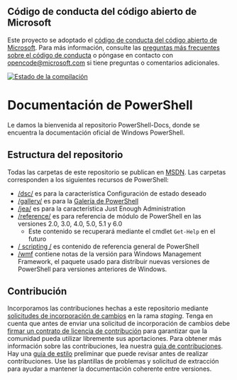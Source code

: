 ## <a name="microsoft-open-source-code-of-conduct"></a>Código de conducta del código abierto de Microsoft

Este proyecto se adoptado el [código de conducta del código abierto de Microsoft](https://opensource.microsoft.com/codeofconduct/).
Para más información, consulte las [preguntas más frecuentes sobre el código de conducta](https://opensource.microsoft.com/codeofconduct/faq/) o póngase en contacto con [opencode@microsoft.com](mailto:opencode@microsoft.com) si tiene preguntas o comentarios adicionales.

[![Estado de la compilación](https://ci.appveyor.com/api/projects/status/onshefxnc4g4pv87/branch/staging?svg=true)](https://ci.appveyor.com/project/PowerShell/powershell-docs/branch/staging)

# <a name="powershell-documentation"></a>Documentación de PowerShell

Le damos la bienvenida al repositorio PowerShell-Docs, donde se encuentra la documentación oficial de Windows PowerShell. 

## <a name="repository-structure"></a>Estructura del repositorio
Todas las carpetas de este repositorio se publican en [MSDN](https://msdn.microsoft.com/en-us/powershell). Las carpetas corresponden a los siguientes recursos de PowerShell:
* [/dsc/](https://msdn.microsoft.com/en-us/powershell/dsc/) es para la característica Configuración de estado deseado
* [/gallery/](https://msdn.microsoft.com/powershell/gallery) es para la [Galería de PowerShell](https://www.powershellgallery.com/)
* [/jea/](https://msdn.microsoft.com/powershell/jea/) es para la característica Just Enough Administration
* [/reference/](https://msdn.microsoft.com/powershell/reference/) es para referencia de módulo de PowerShell en las versiones 2.0, 3.0, 4.0, 5.0, 5.1 y 6.0
  * Este contenido se recuperará mediante el cmdlet `Get-Help` en el futuro
* [/ scripting /](https://msdn.microsoft.com/en-us/powershell/scripting/) es contenido de referencia general de PowerShell
* [/wmf](https://msdn.microsoft.com/en-us/powershell/wmf/readme) contiene notas de la versión para Windows Management Framework, el paquete usado para distribuir nuevas versiones de PowerShell para versiones anteriores de Windows. 



## <a name="contributing"></a>Contribución

Incorporamos las contribuciones hechas a este repositorio mediante [solicitudes de incorporación de cambios](https://help.github.com/articles/using-pull-requests/) en la rama *staging*. Tenga en cuenta que antes de enviar una solicitud de incorporación de cambios debe [firmar un contrato de licencia de contribución](https://cla.microsoft.com/) para garantizar que la comunidad pueda utilizar libremente sus aportaciones.
Para obtener más información sobre las contribuciones, lea nuestra [guía de contribuciones](CONTRIBUTING.md).
Hay una [guía de estilo](./style.md) preliminar que puede revisar antes de realizar contribuciones.
Use las plantillas de problemas y solicitud de extracción para ayudar a mantener la documentación coherente entre versiones. 
